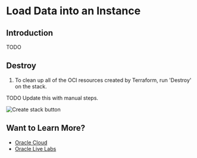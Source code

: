 # Load Data into an Instance

## Introduction

TODO

## Destroy

1. To clean up all of the OCI resources created by Terraform, run 'Destroy' on the stack.

TODO Update this with manual steps.

![Create stack button](images/destroy_stack.png)


## Want to Learn More?

* [Oracle Cloud](http://www.oracle.com/cloud/free)
* [Oracle Live Labs](https://oracle.github.io/learning-library/developer-library/)
